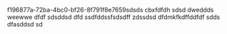 f196877a-72ba-4bc0-bf26-8f791f8e7659sdsds
cbxfdfdh
sdsd
dweddds
weewwe
dfdf
sdsddsd
dfd
ssdfddssfsdsdff
zdssdsd
dfdmkfkdffddfdf
sdds
dfasddsd
sd
